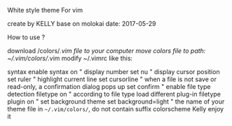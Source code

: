 White style theme For vim

create by KELLY base on molokai date: 2017-05-29

How to use ?

download /colors/*.vim file to your computer
move colors file to path: ~/.vim/colors/*.vim
modify ~/.vimrc like this:

  syntax enable
  syntax on
  " display number
  set nu
  " display cursor position
  set ruler
  " highlight current line
  set cursorline
  " when a file is not save or read-only, a confirmation dialog pops up
  set confirm
  " enable file type detection
  filetype on
  " according to file type load different plug-in
  filetype plugin on
  " set background theme
  set background=light
  " the name of your theme file in `~/.vim/colors/`, do not contain suffix
  colorscheme Kelly
enjoy it
